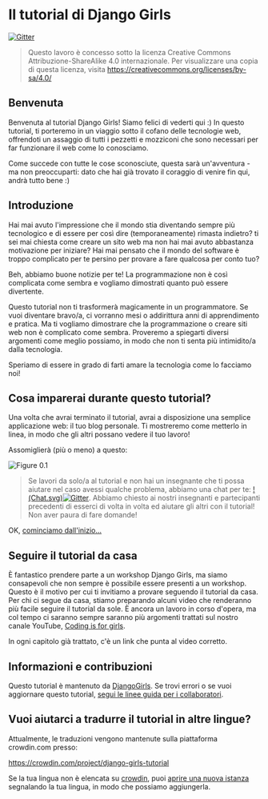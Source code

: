 # Il tutorial di Django Girls

[![Gitter](https://badges.gitter.im/DjangoGirls/tutorial.svg)](https://gitter.im/DjangoGirls/tutorial)

> Questo lavoro è concesso sotto la licenza Creative Commons Attribuzione-ShareAlike 4.0 internazionale. Per visualizzare una copia di questa licenza, visita https://creativecommons.org/licenses/by-sa/4.0/

## Benvenuta

Benvenuta al tutorial Django Girls! Siamo felici di vederti qui :) In questo tutorial, ti porteremo in un viaggio sotto il cofano delle tecnologie web, offrendoti un assaggio di tutti i pezzetti e mozziconi che sono necessari per far funzionare il web come lo conosciamo.

Come succede con tutte le cose sconosciute, questa sarà un'avventura - ma non preoccuparti: dato che hai già trovato il coraggio di venire fin qui, andrà tutto bene :)

## Introduzione

Hai mai avuto l'impressione che il mondo stia diventando sempre più tecnologico e di essere per così dire (temporaneamente) rimasta indietro? ti sei mai chiesta come creare un sito web ma non hai mai avuto abbastanza motivazione per iniziare? Hai mai pensato che il mondo del software è troppo complicato per te persino per provare a fare qualcosa per conto tuo?

Beh, abbiamo buone notizie per te! La programmazione non è così complicata come sembra e vogliamo dimostrati quanto può essere divertente.

Questo tutorial non ti trasformerà magicamente in un programmatore. Se vuoi diventare bravo/a, ci vorranno mesi o addirittura anni di apprendimento e pratica. Ma ti vogliamo dimostrare che la programmazione o creare siti web non è complicato come sembra. Proveremo a spiegarti diversi argomenti come meglio possiamo, in modo che non ti senta più intimidito/a dalla tecnologia.

Speriamo di essere in grado di farti amare la tecnologia come lo facciamo noi!

## Cosa imparerai durante questo tutorial?

Una volta che avrai terminato il tutorial, avrai a disposizione una semplice applicazione web: il tuo blog personale. Ti mostreremo come metterlo in linea, in modo che gli altri possano vedere il tuo lavoro!

Assomiglierà (più o meno) a questo:

![Figure 0.1](images/application.png)

> Se lavori da solo/a al tutorial e non hai un insegnante che ti possa aiutare nel caso avessi qualche problema, abbiamo una chat per te: [!(Chat.svg)![Gitter](https://badges.gitter.im/DjangoGirls/tutorial.svg)](https://gitter.im/DjangoGirls/tutorial). Abbiamo chiesto ai nostri insegnanti e partecipanti precedenti di esserci di volta in volta ed aiutare gli altri con il tutorial! Non aver paura di fare domande!

OK, [cominciamo dall'inizio...](./how_the_internet_works/README.md)

## Seguire il tutorial da casa

È fantastico prendere parte a un workshop Django Girls, ma siamo consapevoli che non sempre è possibile essere presenti a un workshop. Questo è il motivo per cui ti invitiamo a provare seguendo il tutorial da casa. Per chi ci segue da casa, stiamo preparando alcuni video che renderanno più facile seguire il tutorial da sole. È ancora un lavoro in corso d'opera, ma col tempo ci saranno sempre saranno più argomenti trattati sul nostro canale YouTube, [Coding is for girls](https://www.youtube.com/channel/UC0hNd2uW8jTR5K3KBzRuG2A/feed).

In ogni capitolo già trattato, c'è un link che punta al video corretto.

## Informazioni e contribuzioni

Questo tutorial è mantenuto da [DjangoGirls](https://djangogirls.org/). Se trovi errori o se vuoi aggiornare questo tutorial, [segui le linee guida per i collaboratori](https://github.com/DjangoGirls/tutorial/blob/master/README.md).

## Vuoi aiutarci a tradurre il tutorial in altre lingue?

Attualmente, le traduzioni vengono mantenute sulla piattaforma crowdin.com presso:

https://crowdin.com/project/django-girls-tutorial

Se la tua lingua non è elencata su [crowdin](https://crowdin.com/), puoi [aprire una nuova istanza](https://github.com/DjangoGirls/tutorial/issues/new) segnalando la tua lingua, in modo che possiamo aggiungerla.